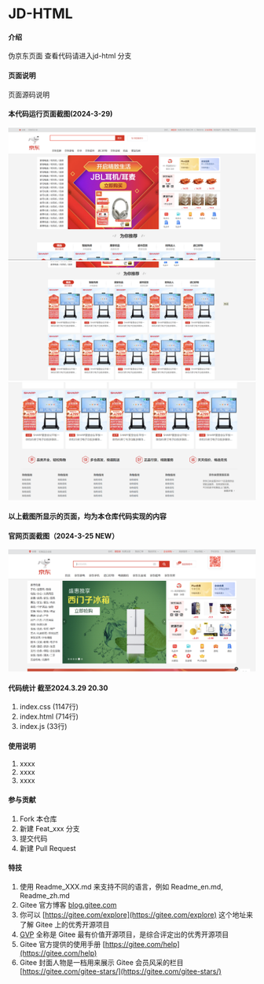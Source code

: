 # JD-HTML

#### 介绍
伪京东页面
查看代码请进入jd-html 分支
#### 页面说明
页面源码说明
#### 本代码运行页面截图(2024-3-29)

![NEW](./png/2024-03-29%20153205.png)
![NEW](./png/2024-03-29%20153231.png)
![NEW](./png/2024-03-29%20202604.png)

#### 以上截图所显示的页面，均为本仓库代码实现的内容

#### 官网页面截图（2024-3-25 NEW）

![](./png/b0e18a6d49018e100eba52366c3c028.png)
#### 代码统计 截至2024.3.29 20.30

1.  index.css (1147行)
2.  index.html (714行)
3.  index.js (33行)

#### 使用说明

1.  xxxx
2.  xxxx
3.  xxxx

#### 参与贡献

1.  Fork 本仓库
2.  新建 Feat_xxx 分支
3.  提交代码
4.  新建 Pull Request


#### 特技

1.  使用 Readme\_XXX.md 来支持不同的语言，例如 Readme\_en.md, Readme\_zh.md
2.  Gitee 官方博客 [blog.gitee.com](https://blog.gitee.com)
3.  你可以 [https://gitee.com/explore](https://gitee.com/explore) 这个地址来了解 Gitee 上的优秀开源项目
4.  [GVP](https://gitee.com/gvp) 全称是 Gitee 最有价值开源项目，是综合评定出的优秀开源项目
5.  Gitee 官方提供的使用手册 [https://gitee.com/help](https://gitee.com/help)
6.  Gitee 封面人物是一档用来展示 Gitee 会员风采的栏目 [https://gitee.com/gitee-stars/](https://gitee.com/gitee-stars/)
